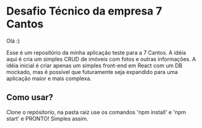 # Desafio Técnico da empresa 7 Cantos

Olá :)

Esse é um repositório da minha aplicação teste para a 7 Cantos. A idéia aqui é cria um simples CRUD de imóveis com fotos e outras informações. A idéia inicial é criar apenas um simples front-end em React com um DB mockado, mas é possível que futuramente seja expandido para uma aplicação maior e mais complexa.

## Como usar?

Clone o repósitorio, na pasta raiz use os comandos 'npm install' e 'npm start' e PRONTO! Simples assim.
